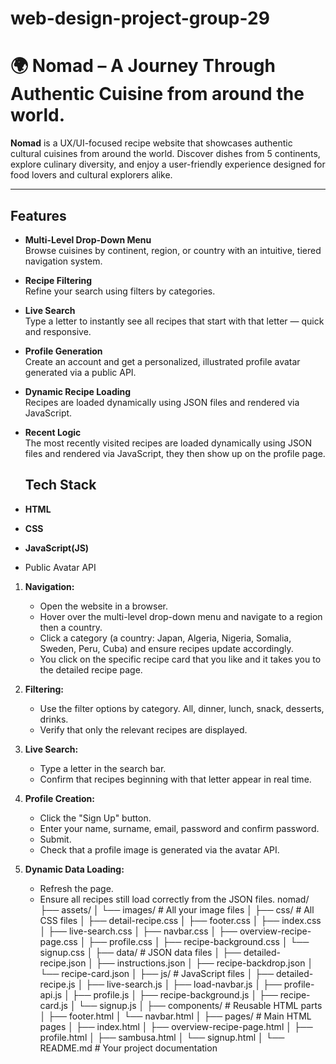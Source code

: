 ﻿# web-design-project-group-29

# 🌍 Nomad – A Journey Through Authentic Cuisine from around the world.

**Nomad** is a UX/UI-focused recipe website that showcases authentic cultural cuisines from around the world. Discover dishes from 5 continents, explore culinary diversity, and enjoy a user-friendly experience designed for food lovers and cultural explorers alike.

---

## Features

- **Multi-Level Drop-Down Menu**  
  Browse cuisines by continent, region, or country with an intuitive, tiered navigation system.

- **Recipe Filtering**  
  Refine your search using filters by categories.

- **Live Search**  
  Type a letter to instantly see all recipes that start with that letter — quick and responsive.

- **Profile Generation**  
  Create an account and get a personalized, illustrated profile avatar generated via a public API.

- **Dynamic Recipe Loading**  
  Recipes are loaded dynamically using JSON files and rendered via JavaScript.
- **Recent Logic**  
  The most recently visited recipes are loaded dynamically using JSON files and rendered via JavaScript, they then show up on the profile page.

  ## Tech Stack

- **HTML**
- **CSS**
- **JavaScript(JS)**
- Public Avatar API

1. **Navigation:**

   - Open the website in a browser.
   - Hover over the multi-level drop-down menu and navigate to a region then a country.
   - Click a category (a country: Japan, Algeria, Nigeria, Somalia, Sweden, Peru, Cuba) and ensure recipes update accordingly.
   - You click on the specific recipe card that you like and it takes you to the detailed recipe page.

2. **Filtering:**

   - Use the filter options by category. All, dinner, lunch, snack, desserts, drinks.
   - Verify that only the relevant recipes are displayed.

3. **Live Search:**

   - Type a letter in the search bar.
   - Confirm that recipes beginning with that letter appear in real time.

4. **Profile Creation:**

   - Click the "Sign Up" button.
   - Enter your name, surname, email, password and confirm password.
   - Submit.
   - Check that a profile image is generated via the avatar API.

5. **Dynamic Data Loading:**
   - Refresh the page.
   - Ensure all recipes still load correctly from the JSON files.
   nomad/
   ├── assets/
   │ └── images/ # All your image files
   │
   ├── css/ # All CSS files
   │ ├── detail-recipe.css
   │ ├── footer.css
   │ ├── index.css
   │ ├── live-search.css
   │ ├── navbar.css
   │ ├── overview-recipe-page.css
   │ ├── profile.css
   │ ├── recipe-background.css
   │ └── signup.css
   │
   ├── data/ # JSON data files
   │ ├── detailed-recipe.json
   │ ├── instructions.json
   │ ├── recipe-backdrop.json
   │ └── recipe-card.json
   │
   ├── js/ # JavaScript files
   │ ├── detailed-recipe.js
   │ ├── live-search.js
   │ ├── load-navbar.js
   │ ├── profile-api.js
   │ ├── profile.js
   │ ├── recipe-background.js
   │ ├── recipe-card.js
   │ └── signup.js
   │
   ├── components/ # Reusable HTML parts
   │ ├── footer.html
   │ └── navbar.html
   │
   ├── pages/ # Main HTML pages
   │ ├── index.html
   │ ├── overview-recipe-page.html
   │ ├── profile.html
   │ ├── sambusa.html
   │ └── signup.html
   │
   └── README.md # Your project documentation
